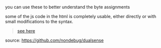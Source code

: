 you can use these to better understand the byte assignments

some of the js code in the html is completely usable, either directly or with small modifications to the syntax.
> [see here](./DualSense%20Explorer.html)

source:
https://github.com/nondebug/dualsense